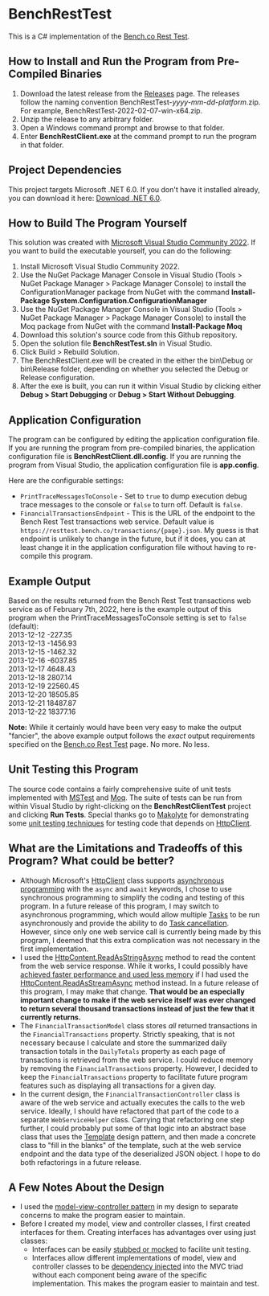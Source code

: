 # BenchRestTest
This is a C# implementation of the [Bench.co Rest Test](https://resttest.bench.co/).

## How to Install and Run the Program from Pre-Compiled Binaries

1. Download the latest release from the [Releases](https://github.com/fiveloop/BenchRestTest/releases) page. The releases follow the naming convention BenchRestTest-*yyyy-mm-dd*-*platform*.zip. For example, BenchRestTest-2022-02-07-win-x64.zip.
2. Unzip the release to any arbitrary folder.
3. Open a Windows command prompt and browse to that folder.
4. Enter **BenchRestClient.exe** at the command prompt to run the program in that folder.

## Project Dependencies

This project targets Microsoft .NET 6.0. If you don't have it installed already, you can download it here: [Download .NET 6.0](https://dotnet.microsoft.com/en-us/download/dotnet/6.0).

## How to Build The Program Yourself

This solution was created with [Microsoft Visual Studio Community 2022](https://visualstudio.microsoft.com/vs/community/). If you want to build the executable yourself, you can do the following:
1. Install Microsoft Visual Studio Community 2022.
2. Use the NuGet Package Manager Console in Visual Studio (Tools > NuGet Package Manager > Package Manager Console) to install the ConfigurationManager package from NuGet with the command **Install-Package System.Configuration.ConfigurationManager**
3. Use the NuGet Package Manager Console in Visual Studio (Tools > NuGet Package Manager > Package Manager Console) to install the Moq package from NuGet with the command **Install-Package Moq**
4. Download this solution's source code from this Github repository.
5. Open the solution file **BenchRestTest.sln** in Visual Studio.
6. Click Build > Rebuild Solution.
7. The BenchRestClient.exe will be created in the either the bin\Debug or bin\Release folder, depending on whether you selected the Debug or Release configuration.
8. After the exe is built, you can run it within Visual Studio by clicking either **Debug > Start Debugging** or **Debug > Start Without Debugging**.

## Application Configuration

The program can be configured by editing the application configuration file. If you are running the program from pre-compiled binaries, the application configuration file is **BenchRestClient.dll.config**. If you are running the program from Visual Studio, the application configuration file is **app.config**.

Here are the configurable settings:
- `PrintTraceMessagesToConsole` - Set to `true` to dump execution debug trace messages to the console or `false` to turn off. Default is `false`.
- `FinancialTransactionsEndpoint` - This is the URL of the endpoint to the Bench Rest Test transactions web service. Default value is `https://resttest.bench.co/transactions/{page}.json`. My guess is that endpoint is unlikely to change in the future, but if it does, you can at least change it in the application configuration file without having to re-compile this program.

## Example Output

Based on the results returned from the Bench Rest Test transactions web service as of February 7th, 2022, here is the example output of this program when the PrintTraceMessagesToConsole setting is set to `false` (default):<br />
2013-12-12 -227.35<br />
2013-12-13 -1456.93<br />
2013-12-15 -1462.32<br />
2013-12-16 -6037.85<br />
2013-12-17 4648.43<br />
2013-12-18 2807.14<br />
2013-12-19 22560.45<br />
2013-12-20 18505.85<br />
2013-12-21 18487.87<br />
2013-12-22 18377.16<br />

**Note:** While it certainly would have been very easy to make the output "fancier", the above example output follows the *exact* output requirements specified on the [Bench.co Rest Test](https://resttest.bench.co/) page. No more. No less.

## Unit Testing this Program

The source code contains a fairly comprehensive suite of unit tests implemented with [MSTest](https://docs.microsoft.com/en-us/dotnet/core/testing/unit-testing-with-mstest) and [Moq](https://github.com/moq/moq). The suite of tests can be run from within Visual Studio by right-clicking on the **BenchRestClientTest** project and clicking **Run Tests**. Special thanks go to [Makolyte](https://makolyte.com/) for demonstrating some [unit testing techniques](https://makolyte.com/csharp-how-to-unit-test-code-that-uses-httpclient/) for testing code that depends on [HttpClient](https://docs.microsoft.com/en-us/dotnet/api/system.net.http.httpclient?view=net-6.0).

## What are the Limitations and Tradeoffs of this Program? What could be better?

- Although Microsoft's [HttpClient](https://docs.microsoft.com/en-us/dotnet/api/system.net.http.httpclient?view=net-6.0) class supports [asynchronous programming](https://docs.microsoft.com/en-us/dotnet/csharp/programming-guide/concepts/async/) with the `async` and `await` keywords, I chose to use synchronous programming to simplify the coding and testing of this program. In a future release of this program, I may switch to asynchronous programming, which would allow multiple [Tasks](https://docs.microsoft.com/en-us/dotnet/api/system.threading.tasks.task?view=net-6.0) to be run asynchronously and provide the ability to do [Task cancellation](https://docs.microsoft.com/en-us/dotnet/standard/parallel-programming/task-cancellation). However, since only one web service call is currently being made by this program, I deemed that this extra complication was not necessary in the first implementation.
- I used the [HttpContent.ReadAsStringAsync](https://docs.microsoft.com/en-us/dotnet/api/system.net.http.httpcontent.readasstringasync?view=net-6.0) method to read the content from the web service response. While it works, I could possibly have [achieved faster performance and used less memory](https://johnthiriet.com/efficient-api-calls/) if I had used the [HttpContent.ReadAsStreamAsync](https://docs.microsoft.com/en-us/dotnet/api/system.net.http.httpcontent.readasstreamasync?view=net-6.0) method instead. In a future release of this program, I may make that change. **That would be an especially important change to make if the web service itself was ever changed to return several thousand transactions instead of just the few that it currently returns.**
- The `FinancialTransactionModel` class stores *all* returned transactions in the `FinancialTransactions` property. Strictly speaking, that is not necessary because I calculate and store the summarized daily transaction totals in the `DailyTotals` property as each page of transactions is retrieved from the web service. I could reduce memory by removing the `FinancialTransactions` property. However, I decided to keep the `FinancialTransactions` property to facilitate future program features such as displaying all transactions for a given day.
- In the current design, the `FinancialTransactionController` class is aware of the web service and actually executes the calls to the web service. Ideally, I should have refactored that part of the code to a separate `WebServiceHelper` class. Carrying that refactoring one step further, I could probably put some of that logic into an abstract base class that uses the [Template](https://en.wikipedia.org/wiki/Template_method_pattern) design pattern, and then made a concrete class to "fill in the blanks" of the template, such at the web service endpoint and the data type of the deserialized JSON object. I hope to do both refactorings in a future release.

## A Few Notes About the Design

- I used the [model-view-controller pattern](https://en.wikipedia.org/wiki/Model%E2%80%93view%E2%80%93controller) in my design to separate concerns to make the program easier to maintain.
- Before I created my model, view and controller classes, I first created interfaces for them. Creating interfaces has advantages over using just classes:
  - Interfaces can be easily [stubbed or mocked](https://circleci.com/blog/how-to-test-software-part-i-mocking-stubbing-and-contract-testing/) to facilite unit testing.
  - Interfaces allow different implementations of model, view and controller classes to be [dependency injected](https://en.wikipedia.org/wiki/Dependency_injection) into the MVC triad without each component being aware of the specific implementation. This makes the program easier to maintain and test.
